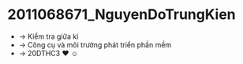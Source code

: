 # 2011068671_NguyenDoTrungKien
* → Kiểm tra giữa kì 
* → Công cụ và môi trường phát triển phần mềm 
* → 20DTHC3 ♥ ☺
